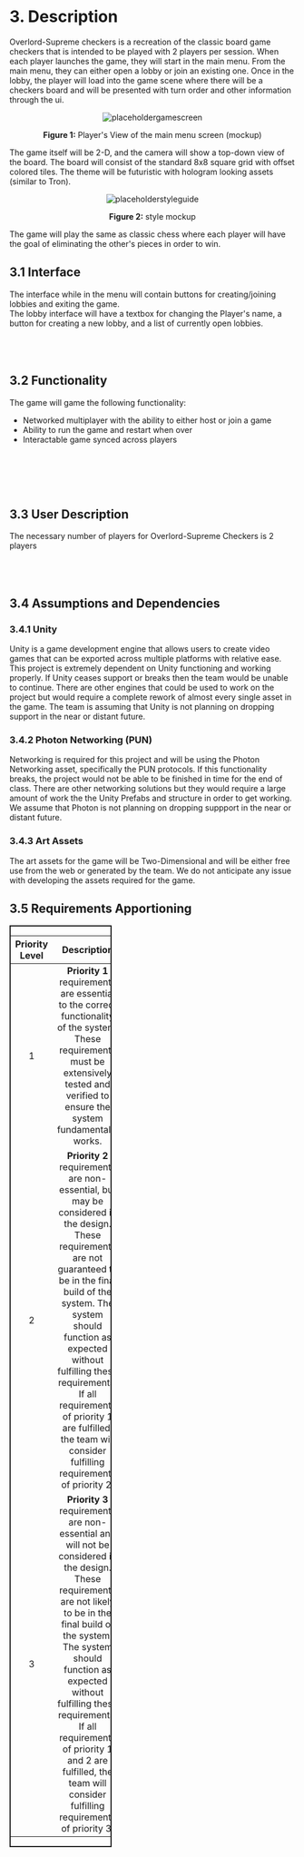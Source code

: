 # 3. Description
Overlord-Supreme checkers is a recreation of the classic board game checkers that is intended to be played with 2 players per session. When each player launches the game, they will start in the main menu. From the main menu, they can either open a lobby or join an existing one. Once in the lobby, the player will load into the game scene where there will be a checkers board and will be presented with turn order and other information through the ui.

<div id = figure1 style="text-align:center">

![placeholdergamescreen](placeholdergamescreen.png)

**Figure 1:** Player's View of the main menu screen (mockup)
</div>

The game itself will be 2-D, and the camera will show a top-down view of the board. The board will consist of the standard 8x8 square grid with offset colored tiles. The theme will be futuristic with hologram looking assets (similar to Tron).

<div id = figure2 style="text-align:center">

![placeholderstyleguide](placeholderstyleguide.png)

**Figure 2:**  style mockup
</div>

The game will play the same as classic chess where each player will have the goal of eliminating the other's pieces in order to win.

## 3.1 Interface
The interface while in the menu will contain buttons for creating/joining lobbies and exiting the game.<br />
The lobby interface will have a textbox for changing the Player's name, a button for creating a new lobby, and a list of currently open lobbies.
<br />
<br />
<br />
<br />

## 3.2 Functionality
The game will game the following functionality:
- Networked multiplayer with the ability to either host or join a game
- Ability to run the game and restart when over
- Interactable game synced across players

<br />
<br />
<br />
<br />

## 3.3 User Description
The necessary number of players for Overlord-Supreme Checkers is 2 players
<br />
<br />
<br />
<br />

## 3.4 Assumptions and Dependencies
### 3.4.1 Unity
Unity is a game development engine that allows users to create video games that can be exported across multiple platforms with relative ease. This project is extremely dependent on Unity functioning and working properly. If Unity ceases support or breaks then the team would be unable to continue. There are other engines that could be used to work on the project but would require a complete rework of almost every single asset in the game. The team is assuming that Unity is not planning on dropping support in the near or distant future.

### 3.4.2 Photon Networking (PUN)
Networking is required for this project and will be using the Photon Networking asset, specifically the PUN protocols. If this functionality breaks, the project would not be able to be finished in time for the end of class. There are other networking solutions but they would require a large amount of work the the Unity Prefabs and structure in order to get working. We assume that Photon is not planning on dropping suppport in the near or distant future.

### 3.4.3 Art Assets
The art assets for the game will be Two-Dimensional and will be either free use from the web or generated by the team. We do not anticipate any issue with developing the assets required for the game.

## 3.5 Requirements Apportioning
<div id = "PriorityTable" style="width:35%; border:2px solid">

| Priority Level | Description |
|:--------------:|:-----------:|
| 1 | **Priority 1** requirements are essential to the correct functionality of the system. These requirements must be extensively tested and verified to ensure the system fundamentally works. |
| 2 | **Priority 2** requirements are non-essential, but may be considered in the design. These requirements are not guaranteed to be in the final build of the system. The system should function as expected without fulfilling these requirements. If all requirements of priority 1 are fulfilled, the team will consider fulfilling requirements of priority 2. |
| 3 | **Priority 3** requirements are non-essential and will not be considered in the design. These requirements are not likely to be in the final build of the system. The system should function as expected without fulfilling these requirements. If all requirements of priority 1 and 2 are fulfilled, the team will consider fulfilling requirements of priority 3.

</div>

